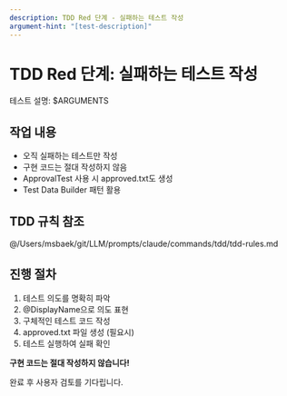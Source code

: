 ```yaml
---
description: TDD Red 단계 - 실패하는 테스트 작성
argument-hint: "[test-description]"
---
```


# TDD Red 단계: 실패하는 테스트 작성

테스트 설명: $ARGUMENTS

## 작업 내용

- 오직 실패하는 테스트만 작성
- 구현 코드는 절대 작성하지 않음
- ApprovalTest 사용 시 approved.txt도 생성
- Test Data Builder 패턴 활용

## TDD 규칙 참조

@/Users/msbaek/git/LLM/prompts/claude/commands/tdd/tdd-rules.md

## 진행 절차

1. 테스트 의도를 명확히 파악
2. @DisplayName으로 의도 표현
3. 구체적인 테스트 코드 작성
4. approved.txt 파일 생성 (필요시)
5. 테스트 실행하여 실패 확인

**구현 코드는 절대 작성하지 않습니다!**

완료 후 사용자 검토를 기다립니다.

